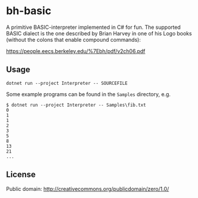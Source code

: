 # bh-basic

A primitive BASIC-interpreter implemented in C# for fun. The supported BASIC dialect is the one described by Brian Harvey in one of his Logo books (without the colons that enable compound commands):

https://people.eecs.berkeley.edu/%7Ebh/pdf/v2ch06.pdf

## Usage

```
dotnet run --project Interpreter -- SOURCEFILE
```

Some example programs can be found in the `Samples` directory, e.g.

```
$ dotnet run --project Interpreter -- Samples\fib.txt
0
1
1
2
3
5
8
13
21
...
```

## License

Public domain: http://creativecommons.org/publicdomain/zero/1.0/
